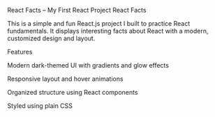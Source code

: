 React Facts – My First React Project
React Facts

This is a simple and fun React.js project I built to practice React fundamentals.
It displays interesting facts about React with a modern, customized design and layout.

 Features

Modern dark-themed UI with gradients and glow effects

Responsive layout and hover animations

Organized structure using React components

Styled using plain CSS